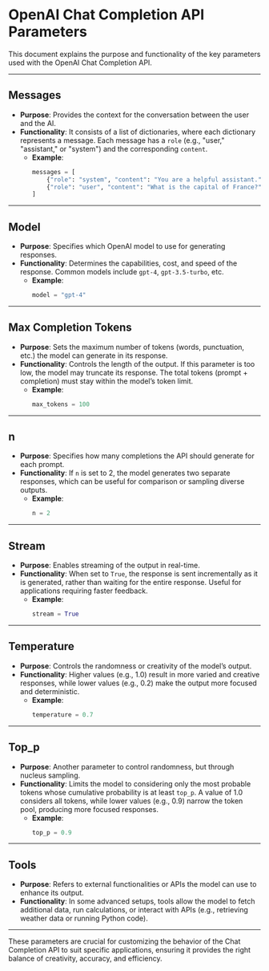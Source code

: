 # OpenAI Chat Completion API Parameters

This document explains the purpose and functionality of the key parameters used with the OpenAI Chat Completion API.

---

## **Messages**
- **Purpose**: Provides the context for the conversation between the user and the AI.
- **Functionality**: It consists of a list of dictionaries, where each dictionary represents a message. Each message has a `role` (e.g., "user," "assistant," or "system") and the corresponding `content`.  
  - **Example**:
    ```python
    messages = [
        {"role": "system", "content": "You are a helpful assistant."},
        {"role": "user", "content": "What is the capital of France?"}
    ]
    ```

---

## **Model**
- **Purpose**: Specifies which OpenAI model to use for generating responses.
- **Functionality**: Determines the capabilities, cost, and speed of the response. Common models include `gpt-4`, `gpt-3.5-turbo`, etc.  
  - **Example**:
    ```python
    model = "gpt-4"
    ```

---

## **Max Completion Tokens**
- **Purpose**: Sets the maximum number of tokens (words, punctuation, etc.) the model can generate in its response.
- **Functionality**: Controls the length of the output. If this parameter is too low, the model may truncate its response. The total tokens (prompt + completion) must stay within the model’s token limit.  
  - **Example**:
    ```python
    max_tokens = 100
    ```

---

## **n**
- **Purpose**: Specifies how many completions the API should generate for each prompt.
- **Functionality**: If `n` is set to 2, the model generates two separate responses, which can be useful for comparison or sampling diverse outputs.  
  - **Example**:
    ```python
    n = 2
    ```

---

## **Stream**
- **Purpose**: Enables streaming of the output in real-time.
- **Functionality**: When set to `True`, the response is sent incrementally as it is generated, rather than waiting for the entire response. Useful for applications requiring faster feedback.  
  - **Example**:
    ```python
    stream = True
    ```

---

## **Temperature**
- **Purpose**: Controls the randomness or creativity of the model’s output.
- **Functionality**: Higher values (e.g., 1.0) result in more varied and creative responses, while lower values (e.g., 0.2) make the output more focused and deterministic.  
  - **Example**:
    ```python
    temperature = 0.7
    ```

---

## **Top_p**
- **Purpose**: Another parameter to control randomness, but through nucleus sampling.
- **Functionality**: Limits the model to considering only the most probable tokens whose cumulative probability is at least `top_p`. A value of 1.0 considers all tokens, while lower values (e.g., 0.9) narrow the token pool, producing more focused responses.  
  - **Example**:
    ```python
    top_p = 0.9
    ```

---

## **Tools**
- **Purpose**: Refers to external functionalities or APIs the model can use to enhance its output.
- **Functionality**: In some advanced setups, tools allow the model to fetch additional data, run calculations, or interact with APIs (e.g., retrieving weather data or running Python code).

---

These parameters are crucial for customizing the behavior of the Chat Completion API to suit specific applications, ensuring it provides the right balance of creativity, accuracy, and efficiency.
